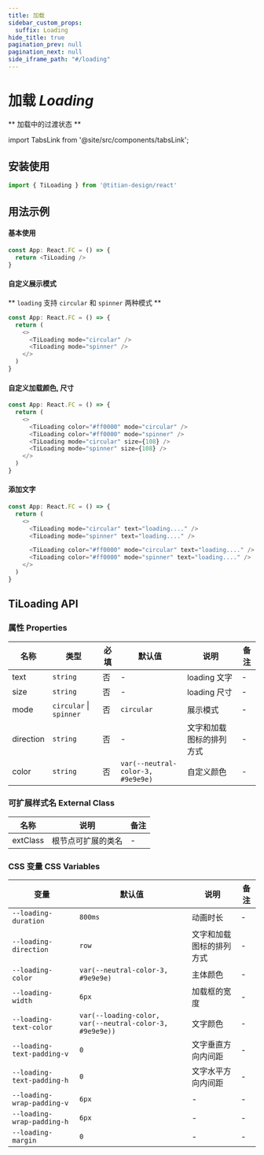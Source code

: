 ```yaml
---
title: 加载
sidebar_custom_props:
  suffix: Loading
hide_title: true
pagination_prev: null
pagination_next: null
side_iframe_path: "#/loading"
---
```


# 加载 _Loading_

** 加载中的过渡状态 **

import TabsLink from '@site/src/components/tabsLink';

<TabsLink id="tiloading-api" />

## 安装使用

```typescript showLineNumbers
import { TiLoading } from '@titian-design/react'
```

## 用法示例
#### 基本使用

```typescript jsx showLineNumbers
const App: React.FC = () => {
  return <TiLoading />
}
```

#### 自定义展示模式

** `loading` 支持 `circular` 和 `spinner` 两种模式 **

```typescript jsx showLineNumbers
const App: React.FC = () => {
  return (
    <>
      <TiLoading mode="circular" />
      <TiLoading mode="spinner" />
    </>
  )
}
```

#### 自定义加载颜色, 尺寸

```typescript jsx showLineNumbers
const App: React.FC = () => {
  return (
    <>
      <TiLoading color="#ff0000" mode="circular" />
      <TiLoading color="#ff0000" mode="spinner" />
      <TiLoading mode="circular" size={108} />
      <TiLoading mode="spinner" size={108} />
    </>
  )
}
```

#### 添加文字

```typescript jsx showLineNumbers
const App: React.FC = () => {
  return (
    <>
      <TiLoading mode="circular" text="loading...." />
      <TiLoading mode="spinner" text="loading...." />

      <TiLoading color="#ff0000" mode="circular" text="loading...." />
      <TiLoading color="#ff0000" mode="spinner" text="loading...." />
    </>
  )
}
```

## TiLoading API

### 属性 **Properties**

| 名称      | 类型     | 必填 | 默认值     | 说明                                    | 备注 |
| --------- | -------- | ---- | ---------- | --------------------------------------- | ---- |
| text      | `string` | 否   | -          | loading 文字                            |  -    |
| size      | `string` | 否   | -          | loading 尺寸                            |   -   |
| mode      | `circular` \| `spinner` | 否   | `circular` | 展示模式  |     - |
| direction | `string` | 否   | -  | 文字和加载图标的排列方式 |     - |
| color     | `string` | 否   | `var(--neutral-color-3, #9e9e9e)` | 自定义颜色 | - |

### 可扩展样式名 **External Class**

| 名称     | 说明               | 备注 |
| -------- | ------------------ | ---- |
| extClass | 根节点可扩展的类名 | -    |

### CSS 变量 **CSS Variables**

| 变量                     | 默认值 | 说明                     | 备注 |
| ------------------------ | -------- | ---------------- | ---- |
| `--loading-duration`       | `800ms` | 动画时长                 | -    |
| `--loading-direction`      | `row` | 文字和加载图标的排列方式 | -    |
| `--loading-color`          | `var(--neutral-color-3, #9e9e9e)` | 主体颜色                 | -    |
| `--loading-width`          | `6px` | 加载框的宽度  | -    |
| `--loading-text-color`     | `var(--loading-color, var(--neutral-color-3, #9e9e9e))` | 文字颜色  | -    |
| `--loading-text-padding-v` | `0`  | 文字垂直方向内间距       | -    |
| `--loading-text-padding-h` | `0` | 文字水平方向内间距       | -    |
| `--loading-wrap-padding-v` | `6px` | - | - |
| `--loading-wrap-padding-h` | `6px` | - | - |
| `--loading-margin` | `0` | - | - |
